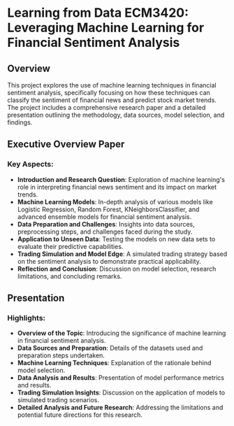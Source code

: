 # Learning from Data ECM3420: Leveraging Machine Learning for Financial Sentiment Analysis 

## Overview
This project explores the use of machine learning techniques in financial sentiment analysis, specifically focusing on how these techniques can classify the sentiment of financial news and predict stock market trends. The project includes a comprehensive research paper and a detailed presentation outlining the methodology, data sources, model selection, and findings.

## Executive Overview Paper
### Key Aspects:
- **Introduction and Research Question**: Exploration of machine learning's role in interpreting financial news sentiment and its impact on market trends.
- **Machine Learning Models**: In-depth analysis of various models like Logistic Regression, Random Forest, KNeighborsClassifier, and advanced ensemble models for financial sentiment analysis.
- **Data Preparation and Challenges**: Insights into data sources, preprocessing steps, and challenges faced during the study.
- **Application to Unseen Data**: Testing the models on new data sets to evaluate their predictive capabilities.
- **Trading Simulation and Model Edge**: A simulated trading strategy based on the sentiment analysis to demonstrate practical applicability.
- **Reflection and Conclusion**: Discussion on model selection, research limitations, and concluding remarks.

## Presentation
### Highlights:
- **Overview of the Topic**: Introducing the significance of machine learning in financial sentiment analysis.
- **Data Sources and Preparation**: Details of the datasets used and preparation steps undertaken.
- **Machine Learning Techniques**: Explanation of the rationale behind model selection.
- **Data Analysis and Results**: Presentation of model performance metrics and results.
- **Trading Simulation Insights**: Discussion on the application of models to simulated trading scenarios.
- **Detailed Analysis and Future Research**: Addressing the limitations and potential future directions for this research.

